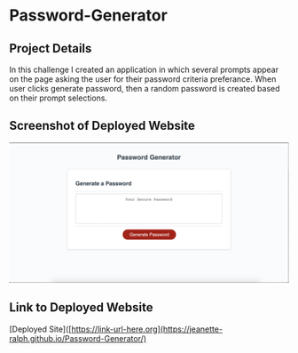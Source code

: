 # Password-Generator

## Project Details
In this challenge I created an application in which several prompts appear on the page asking the user for their password criteria preferance. When user clicks generate password, then a random password is created based on their prompt selections.

## Screenshot of Deployed Website
![Screenshot of deployed site for password generator](Assets/deployed-app.png)


## Link to Deployed Website
[Deployed Site]([https://link-url-here.org](https://jeanette-ralph.github.io/Password-Generator/)



 
